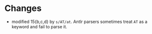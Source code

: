 # Changes

* modified 15{b,c,d} by `s/AT/at`. Antlr parsers sometimes treat `AT` as a keyword and fail to parse it.
